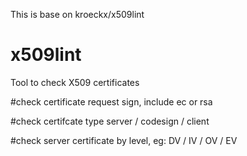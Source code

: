 This is base on kroeckx/x509lint

# x509lint
Tool to check X509 certificates

#check certificate request sign, include ec or rsa

#check certifcate type server / codesign / client

#check server certificate by level, eg: DV / IV / OV / EV
